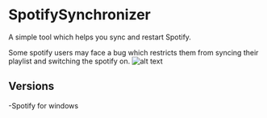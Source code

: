 # SpotifySynchronizer
A simple tool which helps you sync and restart Spotify.

Some spotify users may face a bug which restricts them from syncing their playlist and switching the spotify on.
![alt text](https://i.imgur.com/0O2cmnZ.png)

## Versions
-Spotify for windows
